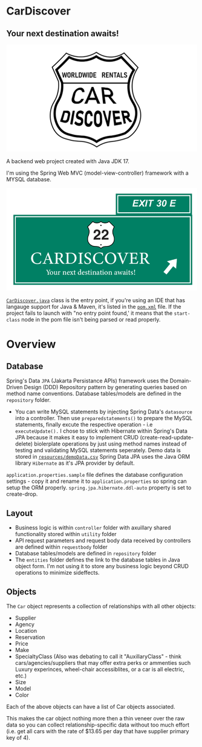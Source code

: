 # CarDiscover
## Your next destination awaits!
![Logo](./src/main/resources/Logo/LogoWhiteBg.png)

A backend web project created with Java JDK 17.

I'm using the Spring Web MVC (model-view-controller) framework with a MYSQL database.

![LogoWithTagline](./src/main/resources/Logo/LogoLargeWithTagline.png)


[`CarDiscover.java`](./src/main/java/com/abdi/cardiscover/CarDiscover.java) class is the entry point, if you're using an IDE that has langauge support for Java & Maven, it's listed in the [`pom.xml`](./pom.xml) file. If the project fails to launch with "no entry point found,' it means that the `start-class` node in the pom file isn't being parsed or read properly. 

# Overview
## Database

Spring's Data `JPA` (Jakarta Persistance APIs) framework uses the Domain-Driven Design (DDD) Repository pattern by generating queries based on method name conventions. Database tables/models are defined in the `repository` folder. 

* You can write MySQL statements by injecting Spring Data's `datasource` into a controller. Then use `preparedstatements()` to prepare the MySQL statements, finally excute the respective operation - i.e `executeUpdate().` 
I chose to stick with Hibernate within Spring's Data JPA because it makes it easy to implement CRUD (create-read-update-delete) biolerplate operations by just using method names instead of testing and validating MySQL statements seperately. Demo data is stored in [`resources/demoData.csv`](https://github.com/Abdinasirsprograms/cardiscover/blob/master/backend/src/main/resources/demoData.csv) 
Spring Data JPA uses the Java ORM library `Hibernate` as it's JPA provider by default. 

`application.properties.sample` file defines the database configuration settings - copy it and rename it to `application.properties` so spring can setup the ORM properly. `spring.jpa.hibernate.ddl-auto` property is set to create-drop. 

## Layout
* Business logic is within `controller` folder with axuillary shared functionality stored within `utility` folder
* API request parameters and request body data received by controllers are defined within `requestbody` folder
* Database tables/models are defined in `repository` folder
* The `entities` folder defines the link to the database tables in Java object form. I'm not using it to store any business logic beyond CRUD operations to minimize sideffects.

## Objects
The `Car` object represents a collection of relationships with all other objects:
* Supplier
* Agency
* Location
* Reservation
* Price
* Make
* SpecialtyClass (Also was debating to call it "AuxillaryClass" - think cars/agencies/suppliers that may offer extra perks or ammenties such Luxury experinces, wheel-chair accessiblites, or a car is all electric, etc.)
* Size
* Model
* Color

Each of the above objects can have a list of Car objects associated. 

This makes the car object nothing more then a thin veneer over the raw data so you can collect relationship-specific data without too much effort (i.e. get all cars with the rate of $13.65 per day that have supplier primary key of 4). 

